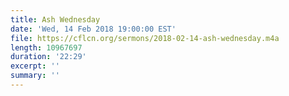 ```yaml
---
title: Ash Wednesday
date: 'Wed, 14 Feb 2018 19:00:00 EST'
file: https://cflcn.org/sermons/2018-02-14-ash-wednesday.m4a
length: 10967697
duration: '22:29'
excerpt: ''
summary: ''
---
```


